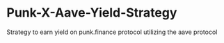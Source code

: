 # Punk-X-Aave-Yield-Strategy
Strategy to earn yield on punk.finance protocol utilizing the aave protocol
